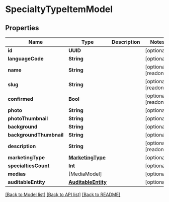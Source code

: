 # SpecialtyTypeItemModel

## Properties
Name | Type | Description | Notes
------------ | ------------- | ------------- | -------------
**id** | **UUID** |  | [optional] 
**languageCode** | **String** |  | [optional] 
**name** | **String** |  | [optional] [readonly] 
**slug** | **String** |  | [optional] [readonly] 
**confirmed** | **Bool** |  | [optional] [readonly] 
**photo** | **String** |  | [optional] 
**photoThumbnail** | **String** |  | [optional] 
**background** | **String** |  | [optional] 
**backgroundThumbnail** | **String** |  | [optional] 
**description** | **String** |  | [optional] [readonly] 
**marketingType** | [**MarketingType**](MarketingType.md) |  | [optional] 
**specialtiesCount** | **Int** |  | [optional] 
**medias** | [MediaModel] |  | [optional] 
**auditableEntity** | [**AuditableEntity**](AuditableEntity.md) |  | [optional] 

[[Back to Model list]](../README.md#documentation-for-models) [[Back to API list]](../README.md#documentation-for-api-endpoints) [[Back to README]](../README.md)


